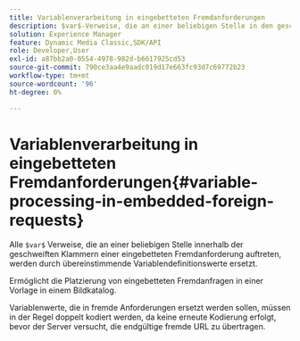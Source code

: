 ```yaml
---
title: Variablenverarbeitung in eingebetteten Fremdanforderungen
description: $var$-Verweise, die an einer beliebigen Stelle in den geschweiften Klammern einer eingebetteten Fremdanforderung auftreten, werden durch übereinstimmende Variablendefinitionswerte ersetzt.
solution: Experience Manager
feature: Dynamic Media Classic,SDK/API
role: Developer,User
exl-id: a87bb2a0-0554-4978-982d-b6617925cd53
source-git-commit: 790ce3aa4e9aadc019d17e663fc93d7c69772b23
workflow-type: tm+mt
source-wordcount: '96'
ht-degree: 0%

---
```


# Variablenverarbeitung in eingebetteten Fremdanforderungen{#variable-processing-in-embedded-foreign-requests}

Alle `$var$` Verweise, die an einer beliebigen Stelle innerhalb der geschweiften Klammern einer eingebetteten Fremdanforderung auftreten, werden durch übereinstimmende Variablendefinitionswerte ersetzt.

Ermöglicht die Platzierung von eingebetteten Fremdanfragen in einer Vorlage in einem Bildkatalog.

Variablenwerte, die in fremde Anforderungen ersetzt werden sollen, müssen in der Regel doppelt kodiert werden, da keine erneute Kodierung erfolgt, bevor der Server versucht, die endgültige fremde URL zu übertragen.
